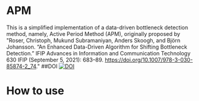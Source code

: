 # APM
This is a simplified implementation of a data-driven bottleneck detection method, namely, Active Period Method (APM), originally proposed by "Roser, Christoph, Mukund Subramaniyan, Anders Skoogh, and Björn Johansson. “An Enhanced Data-Driven Algorithm for Shifting Bottleneck Detection.” IFIP Advances in Information and Communication Technology 630 IFIP (September 5, 2021): 683–89. https://doi.org/10.1007/978-3-030-85874-2_74."
##DOI
[![DOI](https://zenodo.org/badge/664727811.svg)](https://zenodo.org/badge/latestdoi/664727811)

# How to use
